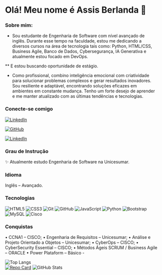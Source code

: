 # Olá! Meu nome é Assis Berlanda 👋
### Sobre mim:
    
- Sou estudante de Engenharia de Software com nível avançado de inglês. Durante esse tempo na faculdade, estou me dedicando a diversos cursos na área de tecnologia tais como: Python, HTML/CSS, Business Agile, Banco de Dados, Cybersegurança, IA Generativa e atualmente estou focado em DevOps.

** E estou buscando oportunidade de estágio.

- Como profissional, combino inteligência emocional com criatividade para solucionar problemas complexos e gerar resultados inovadores. Sou resiliente e adaptável, encontrando soluções eficazes em ambientes em constante mudança. Tenho um forte desejo de aprender e me manter atualizado com as últimas tendências e tecnologias. 
   
### Conecte-se comigo
[![LinkedIn](https://img.shields.io/badge/LinkedIn-0077B5?style=for-the-badge&logo=linkedin&logoColor=white)](https://www.linkedin.com/in/assismedeiros/)

[![GitHub](https://img.shields.io/badge/GitHub-100000?style=for-the-badge&logo=github&logoColor=white)](https://github.com/assisberlanda)

[![LinkedIn](https://img.shields.io/badge/Meu_Artigo-252?style=for-the-badge&logo=react&logoColor=red)](https://medium.com/@berlanda.medeiros/ti-para-iniciantes-voc%C3%AA-sabe-por-onde-come%C3%A7ar-5ff8586d8112)

### Grau de Instrução

✨ Atualmente estudo Engenharia de Software na Unicesumar.

### Idioma

Inglês – Avançado.

### Tecnologias
       
![HTML5](https://img.shields.io/badge/HTML5-E34F26?style=for-the-badge&logo=html5&logoColor=white)
![CSS3](https://img.shields.io/badge/CSS3-1572B6?style=for-the-badge&logo=css3&logoColor=white)
![Git](https://img.shields.io/badge/GIT-E44C30?style=for-the-badge&logo=git&logoColor=white)
![GitHub](https://img.shields.io/badge/GitHub-100000?style=for-the-badge&logo=github&logoColor=white)
![JavaScript](https://img.shields.io/badge/JavaScript-F7DF1E?style=for-the-badge&logo=javascript&logoColor=black)
![Python](https://img.shields.io/badge/python-3670A0?style=for-the-badge&logo=python&logoColor=ffdd54)
![Bootstrap](https://img.shields.io/badge/-boostrap-0D1117?style=for-the-badge&logo=bootstrap&labelColor=0D1117)
![MySQL](https://img.shields.io/badge/MySQL-00000F?style=for-the-badge&logo=mysql&logoColor=white)
![Cisco](https://img.shields.io/badge/cisco-%23049fd9.svg?style=for-the-badge&logo=cisco&logoColor=black)
      
### Conquistas
        
• CCNA1 – CISCO;
• Engenharia de Requisitos – Unicesumar;
• Análise e Projeto Orientado a Objetos – Unicesumar;
• CyberOps – CISCO;
• CyberSecurity Essential – CISCO;
• Métodos Ágeis SCRUM / Business Agile – ORACLE
• Power Plataform – Básico             - 
     
![Top Langs](https://github-readme-stats-git-masterrstaa-rickstaa.vercel.app/api/top-langs/?username=assisberlanda&layout=compact&bg_color=000&border_color=30A3DC&title_color=E94D5F&text_color=FFF)               
[![Repo Card](https://github-readme-stats.vercel.app/api/pin/?username=assisberlanda&repo=python&bg_color=000&border_color=30A3DC&show_icons=true&icon_color=30A3DC&title_color=E94D5F&text_color=FFF)](https://github.com/assisberlanda/python)
![GitHub Stats](https://github-readme-stats.vercel.app/api?username=assisberlanda&theme=transparent&bg_color=000&border_color=30A3DC&show_icons=true&icon_color=30A3DC&title_color=E94D5F&text_color=FFF)

<!--
**assisberlanda/assisberlanda** is a ✨ _special_ ✨ repository because its `README.md` (this file) appears on your GitHub profile.

Here are some ideas to get you started:

- 🔭 I’m currently working on ...
- 🌱 I’m currently learning ...
- 👯 I’m looking to collaborate on ...
- 🤔 I’m looking for help with ...
- 💬 Ask me about ...
- 📫 How to reach me: ...
- 😄 Pronouns: ...
- ⚡ Fun fact: ...
-->
